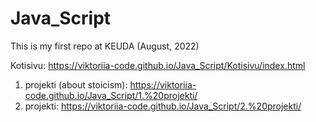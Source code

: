 # Java_Script

This is my first repo at KEUDA (August, 2022)

Kotisivu: https://viktoriia-code.github.io/Java_Script/Kotisivu/index.html
1. projekti (about stoicism): https://viktoriia-code.github.io/Java_Script/1.%20projekti/
2. projekti: https://viktoriia-code.github.io/Java_Script/2.%20projekti/
